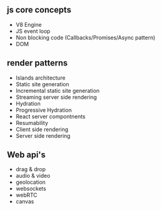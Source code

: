 ## js core concepts

- V8 Engine
- JS event loop
- Non blocking code (Callbacks/Promises/Async pattern)
- DOM

## render patterns

- Islands architecture
- Static site generation
- Incremental static site generation
- Streaming server side rendering
- Hydration
- Progressive Hydration
- React server compontnents
- Resumability
- Client side rendering
- Server side rendering

## Web api's

- drag & drop
- audio & video
- geolocation
- websockets
- webRTC
- canvas
